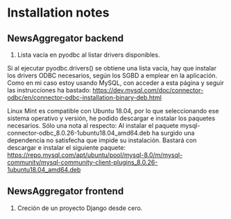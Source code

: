 # Installation notes

## NewsAggregator backend

1. Lista vacía en pyodbc al listar drivers disponibles.

Si al ejecutar pyodbc.drivers() se obtiene una lista vacía, hay que instalar los drivers ODBC necesarios, según los SGBD a emplear en la aplicación. Como en mi caso estoy usando MySQL, con acceder a esta página y seguir las instrucciones ha bastado: https://dev.mysql.com/doc/connector-odbc/en/connector-odbc-installation-binary-deb.html

Linux Mint es compatible con Ubuntu 18.04, por lo que seleccionando ese sistema operativo y versión, he podido descargar e instalar los paquetes necesarios. Sólo una nota al respecto: Al instalar el paquete mysql-connector-odbc_8.0.26-1ubuntu18.04_amd64.deb ha surgido una dependencia no satisfecha que impide su instalación. Bastará con descargar e instalar el siguiente paquete: https://repo.mysql.com/apt/ubuntu/pool/mysql-8.0/m/mysql-community/mysql-community-client-plugins_8.0.26-1ubuntu18.04_amd64.deb

## NewsAggregator frontend

1. Creción de un proyecto Django desde cero.


